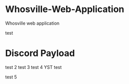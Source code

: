 # Whosville-Web-Application
Whosville web application

test
# Discord Payload
test 2 
test 3
test 4 
YST test


test 5
